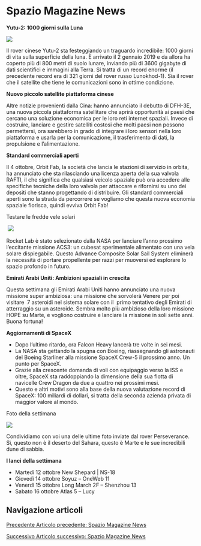 Spazio Magazine News
====================

**Yutu-2: 1000 giorni sulla Luna**

![](https://www.adaa.it/wp/wp-content/uploads/2021/10/s0-1024x648.png)

Il rover cinese Yutu-2 sta festeggiando un traguardo incredibile: 1000 giorni di vita sulla superficie della luna. È arrivato il 2 gennaio 2019 e da allora ha coperto più di 800 metri di suolo lunare, inviando più di 3600 gigabyte di dati scientifici e immagini alla Terra. Si tratta di un record enorme (il precedente record era di 321 giorni del rover russo Lunokhod-1). Sia il rover che il satellite che tiene le comunicazioni sono in ottime condizione.

**Nuovo piccolo satellite piattaforma cinese**

Altre notizie provenienti dalla Cina: hanno annunciato il debutto di DFH-3E, una nuova piccola piattaforma satellitare che aprirà opportunità ai paesi che cercano una soluzione economica per le loro reti internet spaziali. Invece di costruire, lanciare e gestire satelliti costosi che molti paesi non possono permettersi, ora sarebbero in grado di integrare i loro sensori nella loro piattaforma e usarla per la comunicazione, il trasferimento di dati, la propulsione e l’alimentazione. 

**Standard commerciali aperti**

Il 4 ottobre, Orbit Fab, la società che lancia le stazioni di servizio in orbita, ha annunciato che sta rilasciando una licenza aperta della sua valvola RAFTI, il che significa che qualsiasi veicolo spaziale può ora accedere alle specifiche tecniche della loro valvola per attaccare e rifornirsi su uno dei depositi che stanno progettando di distribuire. Gli standard commerciali aperti sono la strada da percorrere se vogliamo che questa nuova economia spaziale fiorisca, quindi evviva Orbit Fab!

Testare le fredde vele solari

 ![](https://www.adaa.it/wp/wp-content/uploads/2021/10/s1-1-1024x580.png)

Rocket Lab è stato selezionato dalla NASA per lanciare l’anno prossimo l’eccitante missione ACS3: un cubesat sperimentale alimentato con una vela solare dispiegabile. Questo Advance Composite Solar Sail System eliminerà la necessità di portare propellente per razzi per muoversi ed esplorare lo spazio profondo in futuro. 

**Emirati Arabi Uniti: Ambizioni spaziali in crescita** 

Questa settimana gli Emirati Arabi Uniti hanno annunciato una nuova missione super ambiziosa: una missione che sorvolerà Venere per poi visitare  7 asteroidi nel sistema solare con il  primo tentativo degli Emirati di atterraggio su un asteroide. Sembra molto più ambizioso della loro missione HOPE su Marte, e vogliono costruire e lanciare la missione in soli sette anni. Buona fortuna!

**Aggiornamenti di SpaceX**

*   Dopo l’ultimo ritardo, ora Falcon Heavy lancerà tre volte in sei mesi.
*   La NASA sta gettando la spugna con Boeing, riassegnando gli astronauti del Boeing Starliner alla missione SpaceX Crew-5 il prossimo anno. Un punto per SpaceX.
*   Grazie alla crescente domanda di voli con equipaggio verso la ISS e oltre, SpaceX sta raddoppiando la dimensione della sua flotta di navicelle Crew Dragon da due a quattro nei prossimi mesi.
*   Questo e altri motivi sono alla base della nuova valutazione record di SpaceX: 100 miliardi di dollari, si tratta della seconda azienda privata di maggior valore al mondo.

Foto della settimana

![](https://www.adaa.it/wp/wp-content/uploads/2021/10/s3.png)

Condividiamo con voi una delle ultime foto inviate dal rover Perseverance. Sì, questo non è il deserto del Sahara, questo è Marte e le sue incredibili dune di sabbia. 

  
**I lanci della settimana** 

*   Martedì 12 ottobre New Shepard | NS-18
*   Giovedì 14 ottobre Soyuz – OneWeb 11
*   Venerdì 15 ottobre Long March 2F – Shenzhou 13
*   Sabato 16 ottobre Atlas 5 – Lucy 

Navigazione articoli
--------------------

[Precedente Articolo precedente: Spazio Magazine News](https://www.adaa.it/2021/10/03/spazio-magazine-news-17/)

[Successivo Articolo successivo: Spazio Magazine News](https://www.adaa.it/2021/10/17/spazio-magazine-news-19/)